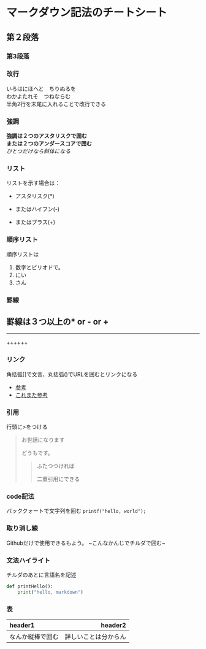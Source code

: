 # マークダウン記法のチートシート

## 第２段落

### 第3段落

### 改行
いろはにほへと　ちりぬるを  
わかよたれそ　つねならむ  
半角2行を末尾に入れることで改行できる  

### 強調
**強調は２つのアスタリスクで囲む**  
__または２つのアンダースコアで囲む__  
*ひとつだけなら斜体になる*

### リスト
リストを示す場合は：
* アスタリスク(\*)
- またはハイフン(-)
+ またはプラス(+)

### 順序リスト
順序リストは
1. 数字とピリオドで。
2. にい
3. さん

### 罫線
罫線は３つ以上の\* or - or +
---
*****
++++++

### リンク
角括弧[]で文言、丸括弧()でURLを囲むとリンクになる
- [参考](http://kojika17.com/2013/01/starting-markdown.html)
- [これまた参考](http://qiita.com/tbpgr/items/989c6badefff69377da7)

### 引用
行頭に>をつける
> お世話になります
> 
> どうもです。
>
>> ふたつつければ
>>
>> 二重引用にできる
>

### code記法
バッククォートで文字列を囲む
`printf("hello, world");`

### 取り消し線
Githubだけで使用できるもよう。
~こんなかんじでチルダで囲む~

### 文法ハイライト
チルダのあとに言語名を記述
~~~python
def printHello():
    print("hello, markdown")
~~~

### 表
|header1|header2|
|:--|--:|
|なんか縦棒で囲む|詳しいことは分からん|


